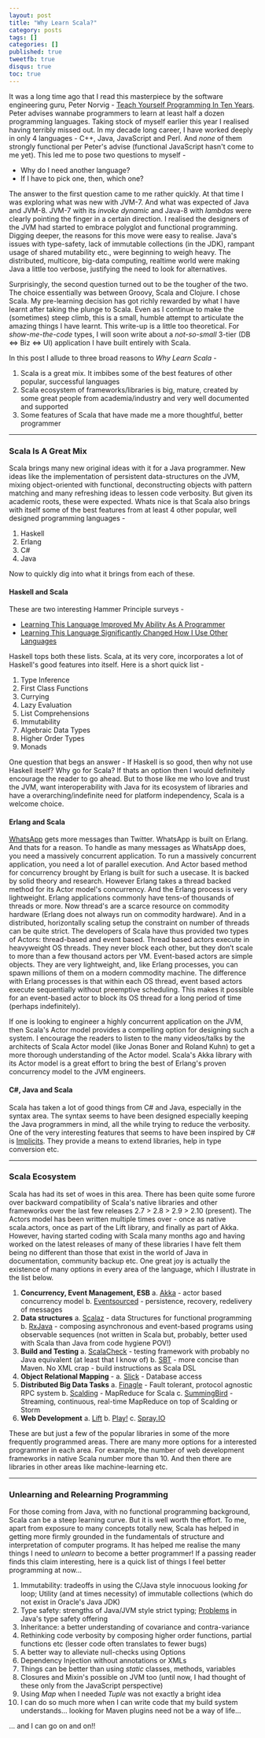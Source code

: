 ```yaml
---
layout: post
title: "Why Learn Scala?"
category: posts
tags: []
categories: []
published: true
tweetfb: true
disqus: true
toc: true
---
```

It was a long time ago that I read this masterpiece by the software engineering guru, Peter Norvig - [Teach Yourself Programming In Ten Years](http://norvig.com/21-days.html#answers). Peter advises wannabe programmers to learn at least half a dozen programming languages. Taking stock of myself earlier this year I realised having terribly missed out. In my decade long career, I have worked deeply in only 4 languages - C++, Java, JavaScript and Perl. And *none* of them strongly functional per Peter's advise (functional JavaScript hasn't come to me yet). This led me to pose two questions to myself - 

* Why do I need another language? 
* If I have to pick one, then, which one?

The answer to the first question came to me rather quickly. At that time I was exploring what was new with JVM-7. And what was expected of Java and JVM-8. JVM-7 with its *invoke dynamic* and Java-8 with *lambdas* were clearly pointing the finger in a certain direction. I realised the designers of the JVM had started to embrace polyglot and functional programming. Digging deeper, the reasons for this move were easy to realise. Java's issues with type-safety, lack of immutable collections (in the JDK), rampant usage of shared mutability etc., were beginning to weigh heavy. The distributed, multicore, big-data computing, realtime world were making Java a little too verbose, justifying the need to look for alternatives.

Surprisingly, the second question turned out to be the tougher of the two. The choice essentially was between Groovy, Scala and Clojure. I chose Scala. My pre-learning decision has got richly rewarded by what I have learnt after taking the plunge to Scala. Even as I continue to make the (sometimes) steep climb, this is a small, humble attempt to articulate the amazing things I have learnt. This write-up is a little too theoretical. For *show-me-the-code* types, I will soon write about a *not-so-small* 3-tier (DB <=> Biz <=> UI) application I have built entirely with Scala. 

In this post I allude to three broad reasons to *Why Learn Scala* -

1. Scala is a great mix. It imbibes some of the best features of other popular, successful languages
2. Scala ecosystem of frameworks/libraries is big, mature, created by some great people from academia/industry and very well documented and supported
3. Some features of Scala that have made me a more thoughtful, better programmer

<hr>

### Scala Is A Great Mix 

Scala brings many new original ideas with it for a Java programmer. New ideas like the implementation of persistent data-structures on the JVM, mixing object-oriented with functional, deconstructing objects with pattern matching and many refreshing ideas to lessen code verbosity. But given its academic roots, these were expected. Whats nice is that Scala also brings with itself some of the best features from at least 4 other popular, well designed programming languages -

1. Haskell
2. Erlang
3. C#
4. Java

Now to quickly dig into what it brings from each of these.

#### Haskell and Scala
These are two interesting Hammer Principle surveys -

* [Learning This Language Improved My Ability As A Programmer](http://hammerprinciple.com/therighttool/statements/learning-this-language-improved-my-ability-as-a-pr)
* [Learning This Language Significantly Changed How I Use Other Languages](http://hammerprinciple.com/therighttool/statements/learning-this-language-significantly-changed-how-i)

Haskell tops both these lists. Scala, at its very core, incorporates a lot of Haskell's good features into itself. Here is a short quick list -

1. Type Inference
2. First Class Functions
3. Currying
4. Lazy Evaluation
5. List Comprehensions
6. Immutability
7. Algebraic Data Types
8. Higher Order Types
9. Monads

One question that begs an answer - If Haskell is so good, then why not use Haskell itself? Why go for Scala? If thats an option then I would definitely encourage the reader to go ahead. But to those like me who love and trust the JVM, want interoperability with Java for its ecosystem of libraries and have a overarching/indefinite need for platform independency, Scala is a welcome choice.

#### Erlang and Scala
[WhatsApp](http://highscalability.com/blog/2013/11/8/stuff-the-internet-says-on-scalability-for-november-8th-2013.html?SSLoginOk=true) gets more messages than Twitter. WhatsApp is built on Erlang. And thats for a reason. To handle as many messages as WhatsApp does, you need a massively concurrent application. To run a massively concurrent application, you need a lot of parallel execution. And Actor based method for concurrency brought by Erlang is built for such a usecase. It is backed by solid theory and research. However Erlang takes a thread backed method for its Actor model's concurrency. And the Erlang process is very lightweight. Erlang applications commonly have tens-of thousands of threads or more. Now thread's are a scarce resource on commodity hardware (Erlang does not always run on commodity hardware). And in a distributed, horizontally scaling setup the constraint on number of threads can be quite strict. The developers of Scala have thus provided two types of Actors: thread-based and event based. Thread based actors execute in heavyweight OS threads. They never block each other, but they don’t scale to more than a few thousand actors per VM. Event-based actors are simple objects. They are very lightweight, and, like Erlang processes, you can spawn millions of them on a modern commodity machine. The difference with Erlang processes is that within each OS thread, event based actors execute sequentially without preemptive scheduling. This makes it possible for an event-based actor to block its OS thread for a long period of time (perhaps indefinitely).

If one is looking to engineer a highly concurrent application on the JVM, then Scala's Actor model provides a compelling option for designing such a system. I encourage the readers to listen to the many videos/talks by the architects of Scala Actor model (like Jonas Boner and Roland Kuhn) to get a more thorough understanding of the Actor model. Scala's Akka library with its Actor model is a great effort to bring the best of Erlang's proven concurrency model to the JVM engineers.

#### C#, Java and Scala
Scala has taken a lot of good things from C# and Java, especially in the syntax area. The syntax seems to have been designed especially keeping the Java programmers in mind, all the while trying to reduce the verbosity. One of the very interesting features that seems to have been inspired by C# is [Implicits](http://www.artima.com/pins1ed/implicit-conversions-and-parameters.html). They provide a means to extend libraries, help in type conversion etc. 

<hr>

### Scala Ecosystem
Scala has had its set of woes in this area. There has been quite some furore over backward compatibility of Scala's native libraries and other frameworks over the last few releases 2.7 > 2.8 > 2.9 > 2.10 (present). The Actors model has been written multiple times over - once as native scala.actors, once as part of the Lift library, and finally as part of Akka. However, having started coding with Scala many months ago and having worked on the latest releases of many of these libraries I have felt them being no different than those that exist in the world of Java in documentation, community backup etc. One great joy is actually the existence of many options in every area of the language, which I illustrate in the list below. 

1. **Concurrency, Event Management, ESB**
    a. [Akka](https://github.com/akka/akka) - actor based concurrency model
    b. [Eventsourced](https://github.com/eligosource/eventsourced) - persistence, recovery, redelivery of messages
2. **Data structures**
    a. [Scalaz](https://github.com/scalaz/scalaz) -  data Structures for functional programming
    b. [RxJava](https://github.com/Netflix/RxJava) - composing asynchronous and event-based programs using observable sequences (not written in Scala but, probably, better used with Scala than Java from code hygiene POV!)
3. **Build and Testing**
    a. [ScalaCheck](https://github.com/rickynils/scalacheck) - testing framework with probably no Java equivalent (at least that I know of)
    b. [SBT](https://github.com/sbt/sbt) - more concise than Maven. No XML crap - build instructions as Scala DSL
4. **Object Relational Mapping** -
    a. [Slick](https://github.com/slick/slick) - Database access
5. **Distributed Big Data Tasks**
    a. [Finagle](https://github.com/twitter/finagle) - Fault tolerant, protocol agnostic RPC system
    b. [Scalding](https://github.com/twitter/scalding) - MapReduce for Scala
    c. [SummingBird](https://github.com/twitter/summingbird) - Streaming, continuous, real-time MapReduce on top of Scalding or Storm
6. **Web Development**
    a. [Lift](http://liftweb.net/)
    b. [Play!](http://www.playframework.com/) 
    c. [Spray.IO](http://spray.io/)

These are but just a few of the popular libraries in some of the more frequently programmed areas. There are many more options for a interested programmer in each area. For example, the number of web development frameworks in native Scala number more than 10. And then there are libraries in other areas like machine-learning etc.

<hr>

### Unlearning and Relearning Programming
For those coming from Java, with no functional programming background, Scala can be a steep learning curve. But it is well worth the effort. To me, apart from exposure to many concepts totally new, Scala has helped in getting more firmly grounded in the fundamentals of structure and interpretation of computer programs. It has helped me realise the many things I need to *unlearn* to become a better programmer! If a passing reader finds this claim interesting, here is a quick list of things I feel better programming at now...

1. Immutability: tradeoffs in using the C/Java style innocuous looking *for* loop; Utility (and at times necessity) of immutable collections (which do not exist in Oracle's Java JDK)
2. Type safety: strengths of Java/JVM style strict typing; [Problems](http://code.stephenmorley.org/articles/java-generics-type-erasure/) in Java's type safety offering
3. Inheritance: a better understanding of covariance and contra-variance 
4. Rethinking code verbosity by composing higher order functions, partial functions etc (lesser code often translates to fewer bugs)
5. A better way to alleviate null-checks using Options
6. Dependency Injection without annotations or XMLs
7. Things can be better than using *static* classes, methods, variables
8. Closures and Mixin's possible on JVM too (until now, I had thought of these only from the JavaScript perspective)
9. Using *Map* when I needed *Tuple* was not exactly a bright idea
10. I can do so much more when I can write code that my build system understands... looking for Maven plugins need not be a way of life...

... and I can go on and on!! 
